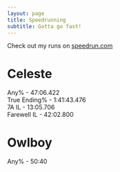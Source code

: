 ```yaml
---
layout: page
title: Speedrunning
subtitle: Gotta go fast!
---
```


Check out my runs on [speedrun.com](https://www.speedrun.com/user/oppen_heimer)  
# Celeste
Any% - 47:06.422  
True Ending% - 1:41:43.476  
7A IL - 13:05.706  
Farewell IL - 42:02.800  

# Owlboy
Any% - 50:40
